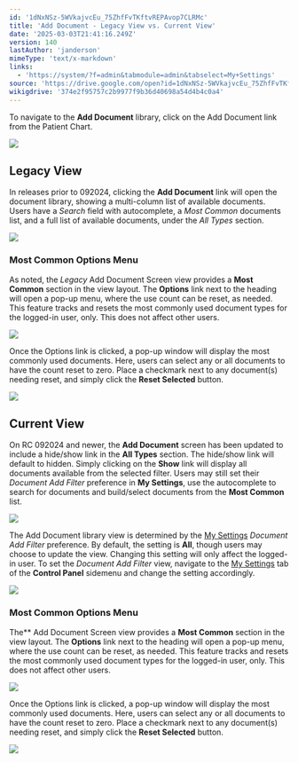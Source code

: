 ```yaml
---
id: '1dNxNSz-5WVkajvcEu_75ZhfFvTKftvREPAvop7CLRMc'
title: 'Add Document - Legacy View vs. Current View'
date: '2025-03-03T21:41:16.249Z'
version: 140
lastAuthor: 'janderson'
mimeType: 'text/x-markdown'
links:
  - 'https://system/?f=admin&tabmodule=admin&tabselect=My+Settings'
source: 'https://drive.google.com/open?id=1dNxNSz-5WVkajvcEu_75ZhfFvTKftvREPAvop7CLRMc'
wikigdrive: '374e2f95757c2b9977f9b36d40698a54d4b4c0a4'
---
```

To navigate to the **Add Document** library, click on the Add Document link from the Patient Chart.

![](../add-document-legacy-view-vs.-current-view.assets/4279a36102449c9780065b478f06d716.png)

## Legacy View

In releases prior to 092024, clicking the **Add Document** link will open the document library, showing a multi-column list of available documents. Users have a *Search* field with autocomplete, a *Most Common* documents list, and a full list of available documents, under the *All Types* section.

![](../add-document-legacy-view-vs.-current-view.assets/0e7238240cf21beb3121e596f71fecee.png)

### Most Common Options Menu

As noted, the *Legacy* Add Document Screen view provides a **Most Common** section in the view layout. The **Options** link next to the heading will open a pop-up menu, where the use count can be reset, as needed. This feature tracks and resets the most commonly used document types for the logged-in user, only. This does not affect other users.

![](../add-document-legacy-view-vs.-current-view.assets/0dc96f9b921b37cd08bc82ed6b67fa45.png)

Once the Options link is clicked, a pop-up window will display the most commonly used documents. Here, users can select any or all documents to have the count reset to zero. Place a checkmark next to any document(s) needing reset, and simply click the **Reset Selected** button.

![](../add-document-legacy-view-vs.-current-view.assets/9500e716a20053693b7b630e31a409dd.png)

## Current View

On RC 092024 and newer, the **Add Document** screen has been updated to include a hide/show link in the **All Types** section. The hide/show link will default to hidden. Simply clicking on the **Show** link will display all documents available from the selected filter.  Users may still set their *Document Add Filter* preference in **My Settings**, use the autocomplete to search for documents and build/select documents from the **Most Common** list.

![](../add-document-legacy-view-vs.-current-view.assets/f5e32e9837e6ff59ec69e284b83f4dae.png)

The Add Document library view is determined by the [My Settings](https://system/?f=admin&tabmodule=admin&tabselect=My+Settings) *Document Add Filter* preference. By default, the setting is **All**, though users may choose to update the view. Changing this setting will only affect the logged-in user. To set the *Document Add Filter* view, navigate to the [My Settings](https://system/?f=admin&tabmodule=admin&tabselect=My+Settings) tab of the **Control Panel** sidemenu and change the setting accordingly.

![](../add-document-legacy-view-vs.-current-view.assets/885ab2acda98050173c159ffb5133872.png)

### Most Common Options Menu

The** Add Document Screen view provides a **Most Common** section in the view layout. The **Options** link next to the heading will open a pop-up menu, where the use count can be reset, as needed. This feature tracks and resets the most commonly used document types for the logged-in user, only. This does not affect other users.

![](../add-document-legacy-view-vs.-current-view.assets/59545ae012f025bd232b2fea8f0bcd55.png)

Once the Options link is clicked, a pop-up window will display the most commonly used documents. Here, users can select any or all documents to have the count reset to zero. Place a checkmark next to any document(s) needing reset, and simply click the **Reset Selected** button.

![](../add-document-legacy-view-vs.-current-view.assets/0dd8f4649c4a97d3b0cf33fd21e746b7.png)
